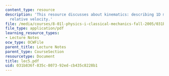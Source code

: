 ```yaml
---
content_type: resource
description: 'This resource discusses about kinematics: describing 1D motion, and
  relative velocity.'
file: /media/courses/8-01l-physics-i-classical-mechanics-fall-2005/031b836f835c807392edcb435c8228b1_lec5.pdf
file_type: application/pdf
learning_resource_types:
- Lecture Notes
ocw_type: OCWFile
parent_title: Lecture Notes
parent_type: CourseSection
resourcetype: Document
title: lec5.pdf
uid: 031b836f-835c-8073-92ed-cb435c8228b1
---
```

